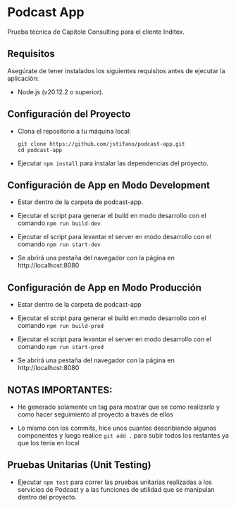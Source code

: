 # Podcast App

Prueba técnica de Capitole Consulting para el cliente Inditex.

## Requisitos

Asegúrate de tener instalados los siguientes requisitos antes de ejecutar la aplicación:

- Node.js (v20.12.2 o superior).

## Configuración del Proyecto

- Clona el repositorio a tu máquina local:
  ```
  git clone https://github.com/jstifano/podcast-app.git
  cd podcast-app
  ```
- Ejecutar `npm install` para instalar las dependencias del proyecto.

## Configuración de App en Modo Development

- Estar dentro de la carpeta de podcast-app.

- Ejecutar el script para generar el build en modo desarrollo con el comando `npm run build-dev`

- Ejecutar el script para levantar el server en modo desarrollo con el comando `npm run start-dev`

- Se abrirá una pestaña del navegador con la página en http://localhost:8080

## Configuración de App en Modo Producción

- Estar dentro de la carpeta de podcast-app

- Ejecutar el script para generar el build en modo desarrollo con el comando `npm run build-prod`

- Ejecutar el script para levantar el server en modo desarrollo con el comando `npm run start-prod`

- Se abrirá una pestaña del navegador con la página en http://localhost:8080

## NOTAS IMPORTANTES:

- He generado solamente un tag para mostrar que se como realizarlo y como hacer seguimiento al proyecto a través de ellos

- Lo mismo con los commits, hice unos cuantos describiendo algunos componentes y luego realice `git add .` para subir todos los restantes ya que los tenía en local

## Pruebas Unitarias (Unit Testing)

- Ejecutar `npm test` para correr las pruebas unitarias realizadas a los servicios de Podcast y a las funciones de utilidad que se manipulan dentro del proyecto.
